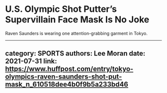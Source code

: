# U.S. Olympic Shot Putter’s Supervillain Face Mask Is No Joke

Raven Saunders is wearing one attention-grabbing garment in Tokyo.

---
category: SPORTS
authors: Lee Moran
date: 2021-07-31
link: https://www.huffpost.com/entry/tokyo-olympics-raven-saunders-shot-put-mask_n_610518dee4b0f9b5a233bd46
---

